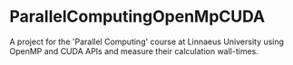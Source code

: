 # ParallelComputingOpenMpCUDA
A project for the 'Parallel Computing' course at Linnaeus University using OpenMP and CUDA APIs and measure their calculation wall-times.
